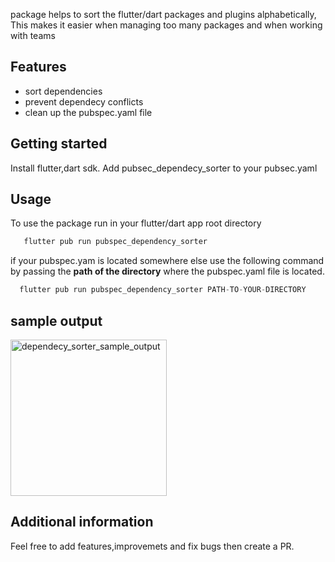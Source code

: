 <!--
This README describes the package. If you publish this package to pub.dev,
this README's contents appear on the landing page for your package.

For information about how to write a good package README, see the guide for
[writing package pages](https://dart.dev/guides/libraries/writing-package-pages).

For general information about developing packages, see the Dart guide for
[creating packages](https://dart.dev/guides/libraries/create-library-packages)
and the Flutter guide for
[developing packages and plugins](https://flutter.dev/developing-packages).
-->
package helps to sort the flutter/dart packages and plugins alphabetically, This makes it easier when managing too many packages and when working with teams

## Features

* sort dependencies
* prevent dependecy conflicts
* clean up the pubspec.yaml file

## Getting started
Install flutter,dart sdk.
Add pubsec_dependecy_sorter to your pubsec.yaml

## Usage

To use the package run in your flutter/dart app root directory
```dart
   flutter pub run pubspec_dependency_sorter
```
if your pubspec.yam is located somewhere else use the following command by passing the **path of the directory** where the pubspec.yaml file is located.
```dart
  flutter pub run pubspec_dependency_sorter PATH-TO-YOUR-DIRECTORY
```
## sample output
<img width=250px height=250px alt="dependecy_sorter_sample_output" src="https://github.com/Genialngash/pubspec-dependency-sorter/blob/main/images/pubspec%20_dependency_sorter.png"/>


## Additional information
Feel free to add features,improvemets and fix bugs then create a PR.
